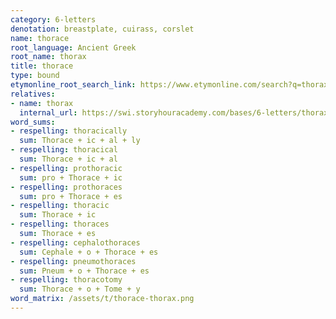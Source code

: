 ```yaml
---
category: 6-letters
denotation: breastplate, cuirass, corslet
name: thorace
root_language: Ancient Greek
root_name: thorax
title: thorace
type: bound
etymonline_root_search_link: https://www.etymonline.com/search?q=thorax
relatives:
- name: thorax
  internal_url: https://swi.storyhouracademy.com/bases/6-letters/thorax-thorax/
word_sums:
- respelling: thoracically
  sum: Thorace + ic + al + ly
- respelling: thoracical
  sum: Thorace + ic + al
- respelling: prothoracic
  sum: pro + Thorace + ic
- respelling: prothoraces
  sum: pro + Thorace + es
- respelling: thoracic
  sum: Thorace + ic
- respelling: thoraces
  sum: Thorace + es
- respelling: cephalothoraces
  sum: Cephale + o + Thorace + es
- respelling: pneumothoraces
  sum: Pneum + o + Thorace + es
- respelling: thoracotomy
  sum: Thorace + o + Tome + y
word_matrix: /assets/t/thorace-thorax.png
---
```

